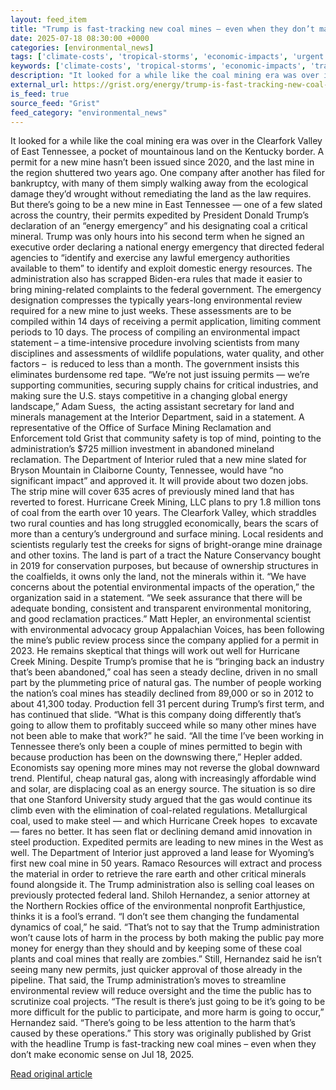 ```yaml
---
layout: feed_item
title: "Trump is fast-tracking new coal mines – even when they don’t make economic sense"
date: 2025-07-18 08:30:00 +0000
categories: [environmental_news]
tags: ['climate-costs', 'tropical-storms', 'economic-impacts', 'urgent', 'solar-power', 'renewable-energy', 'hurricane', 'wind-power', 'year-2023']
keywords: ['climate-costs', 'tropical-storms', 'economic-impacts', 'tracking', 'urgent', 'solar-power', 'trump', 'fast']
description: "It looked for a while like the coal mining era was over in the Clearfork Valley of East Tennessee, a pocket of mountainous land on the Kentucky border"
external_url: https://grist.org/energy/trump-is-fast-tracking-new-coal-mines-even-when-they-dont-make-economic-sense/
is_feed: true
source_feed: "Grist"
feed_category: "environmental_news"
---
```


It looked for a while like the coal mining era was over in the Clearfork Valley of East Tennessee, a pocket of mountainous land on the Kentucky border. A permit for a new mine hasn’t been issued since 2020, and the last mine in the region shuttered two years ago. One company after another has filed for bankruptcy, with many of them simply walking away from the ecological damage they’d wrought without remediating the land as the law requires. But there’s going to be a new mine in East Tennessee — one of a few slated across the country, their permits expedited by President Donald Trump’s declaration of an “energy emergency” and his designating coal a critical mineral. Trump was only hours into his second term when he signed an executive order declaring a national energy emergency that directed federal agencies to “identify and exercise any lawful emergency authorities available to them” to identify and exploit domestic energy resources. The administration also has scrapped Biden-era rules that made it easier to bring mining-related complaints to the federal government. The emergency designation compresses the typically years-long environmental review required for a new mine to just weeks. These assessments are to be compiled within 14 days of receiving a permit application, limiting comment periods to 10 days. The process of compiling an environmental impact statement – a time-intensive procedure involving scientists from many disciplines and assessments of wildlife populations, water quality, and other factors –&nbsp; is reduced to less than a month. The government insists this eliminates burdensome red tape. “We’re not just issuing permits — we’re supporting communities, securing supply chains for critical industries, and making sure the U.S. stays competitive in a changing global energy landscape,” Adam Suess,&nbsp; the acting assistant secretary for land and minerals management at the Interior Department, said in a statement. A representative of the Office of Surface Mining Reclamation and Enforcement told Grist that community safety is top of mind, pointing to the administration’s $725 million investment in abandoned mineland reclamation. The Department of Interior ruled that a new mine slated for Bryson Mountain in Claiborne County, Tennessee, would have “no significant impact” and approved it. It will provide about two dozen jobs. The strip mine will cover 635 acres of previously mined land that has reverted to forest. Hurricane Creek Mining, LLC plans to pry 1.8 million tons of coal from the earth over 10 years. The Clearfork Valley, which straddles two rural counties and has long struggled economically, bears the scars of more than a century’s underground and surface mining. Local residents and scientists regularly test the creeks for signs of bright-orange mine drainage and other toxins. The land is part of a tract the Nature Conservancy bought in 2019 for conservation purposes, but because of ownership structures in the coalfields, it owns only the land, not the minerals within it. “We have concerns about the potential environmental impacts of the operation,” the organization said in a statement. “We seek assurance that there will be adequate bonding, consistent and transparent environmental monitoring, and good reclamation practices.” Matt Hepler, an environmental scientist with environmental advocacy group Appalachian Voices, has been following the mine’s public review process since the company applied for a permit in 2023. He remains skeptical that things will work out well for Hurricane Creek Mining. Despite Trump’s promise that he is “bringing back an industry that’s been abandoned,” coal has seen a steady decline, driven in no small part by the plummeting price of natural gas. The number of people working the nation’s coal mines has steadily declined from 89,000 or so in 2012 to about 41,300 today. Production fell 31 percent during Trump’s first term, and has continued that slide. “What is this company doing differently that&#8217;s going to allow them to profitably succeed while so many other mines have not been able to make that work?” he said. “All the time I&#8217;ve been working in Tennessee there&#8217;s only been a couple of mines permitted to begin with because production has been on the downswing there,” Hepler added.&nbsp; Economists say opening more mines may not reverse the global downward trend. Plentiful, cheap natural gas, along with increasingly affordable wind and solar, are displacing coal as an energy source. The situation is so dire that one Stanford University study argued that the gas would continue its climb even with the elimination of coal-related regulations. Metallurgical coal, used to make steel — and which Hurricane Creek hopes&nbsp; to excavate — fares no better. It has seen flat or declining demand amid innovation in steel production. Expedited permits are leading to new mines in the West as well. The Department of Interior just approved a land lease for Wyoming’s first new coal mine in 50 years. Ramaco Resources will extract and process the material in order to retrieve the rare earth and other critical minerals found alongside it. The Trump administration also is selling coal leases on previously protected federal land. Shiloh Hernandez, a senior attorney at the Northern Rockies office of the environmental nonprofit Earthjustice, thinks it is a fool’s errand. “I don&#8217;t see them changing the fundamental dynamics of coal,” he said. “That&#8217;s not to say that the Trump administration won&#8217;t cause lots of harm in the process by both making the public pay more money for energy than they should and by keeping some of these coal plants and coal mines that really are zombies.” Still, Hernandez said he isn’t seeing many new permits, just quicker approval of those already in the pipeline. That said, the Trump administration’s moves to streamline environmental review will reduce oversight and the time the public has to scrutinize coal projects. “The result is there&#8217;s just going to be it&#8217;s going to be more difficult for the public to participate, and more harm is going to occur,” Hernandez said. “There&#8217;s going to be less attention to the harm that&#8217;s caused by these operations.” This story was originally published by Grist with the headline Trump is fast-tracking new coal mines &#8211; even when they don’t make economic sense on Jul 18, 2025.

[Read original article](https://grist.org/energy/trump-is-fast-tracking-new-coal-mines-even-when-they-dont-make-economic-sense/)
